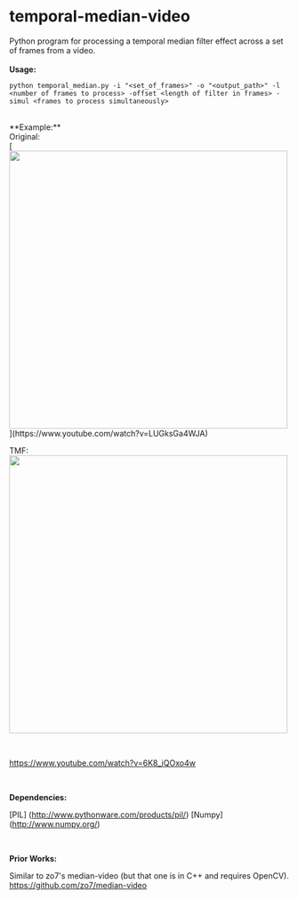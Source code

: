 # temporal-median-video

Python program for processing a temporal median filter effect across a set of frames from a video. 
<br><br>
**Usage:**

`python temporal_median.py -i "<set_of_frames>" -o "<output_path>" -l <number of frames to process> -offset <length of filter in frames> -simul <frames to process simultaneously> `

<br>
**Example:**
<br>
Original:<br>
[<img src="img/gopro_surf_trim.gif" width="500px"/>](https://www.youtube.com/watch?v=LUGksGa4WJA)

TMF:<br>
[<img src="img/gopro_surf_tmf.gif" width="500px"/>](https://www.youtube.com/watch?v=6K8_iQOxo4w)

<br>

https://www.youtube.com/watch?v=6K8_iQOxo4w

<br>

**Dependencies:**

[PIL] (http://www.pythonware.com/products/pil/)
[Numpy] (http://www.numpy.org/)

<br>

**Prior Works:**

Similar to zo7's median-video (but that one is in C++ and requires OpenCV). 
https://github.com/zo7/median-video

